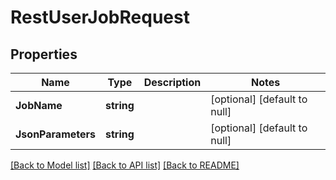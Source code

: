 # RestUserJobRequest

## Properties
Name | Type | Description | Notes
------------ | ------------- | ------------- | -------------
**JobName** | **string** |  | [optional] [default to null]
**JsonParameters** | **string** |  | [optional] [default to null]

[[Back to Model list]](../../README.md#documentation-for-models) [[Back to API list]](../../README.md#documentation-for-api-endpoints) [[Back to README]](../../README.md)


